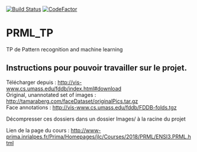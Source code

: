 [![Build Status](https://semaphoreci.com/api/v1/antoninklopp/prml_tp/branches/master/badge.svg)](https://semaphoreci.com/antoninklopp/prml_tp)
[![CodeFactor](https://www.codefactor.io/repository/github/antoninklopp/prml_tp/badge)](https://www.codefactor.io/repository/github/antoninklopp/prml_tp)

# PRML_TP
TP de Pattern recognition and machine learning

## Instructions pour pouvoir travailler sur le projet.

Télécharger depuis : http://vis-www.cs.umass.edu/fddb/index.html#download  
Original, unannotated set of images : http://tamaraberg.com/faceDataset/originalPics.tar.gz   
Face annotations : http://vis-www.cs.umass.edu/fddb/FDDB-folds.tgz    

Décompresser ces dossiers dans un dossier Images/ à la racine du projet  

Lien de la page du cours : http://www-prima.inrialpes.fr/Prima/Homepages/jlc/Courses/2018/PRML/ENSI3.PRML.html
